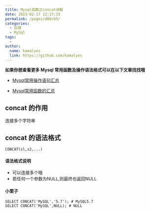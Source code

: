 ```yaml
---
title: Mysql函数之concat详解
date: 2023-02-17 12:17:33
permalink: /pages/d8bcb5/
categories:
  - 后端
  - MySql
tags:
  - 
author: 
  name: kamalyes
  link: https://github.com/kamalyes
---
```

**如果你想查看更多 Mysql 常用函数及操作语法格式可以在以下文章找找哦**

- [Mysql常用操作语句汇总](./59.Mysql常用操作语句汇总.md)

- [Mysql常用函数的汇总](./01.Mysql常用函数汇总.md)

concat 的作用
----------

连接多个字符串

concat 的语法格式
------------

```
CONCAT(sl,s2,...) 
```

#### 语法格式说明

*   可以连接多个哦
*   若任何一个参数为NULL,则最终也返回NULL

#### 小栗子

```
SELECT CONCAT('MySQL','5.7'); # MySQL5.7
SELECT CONCAT('MySQL',NULL); # NULL
```
